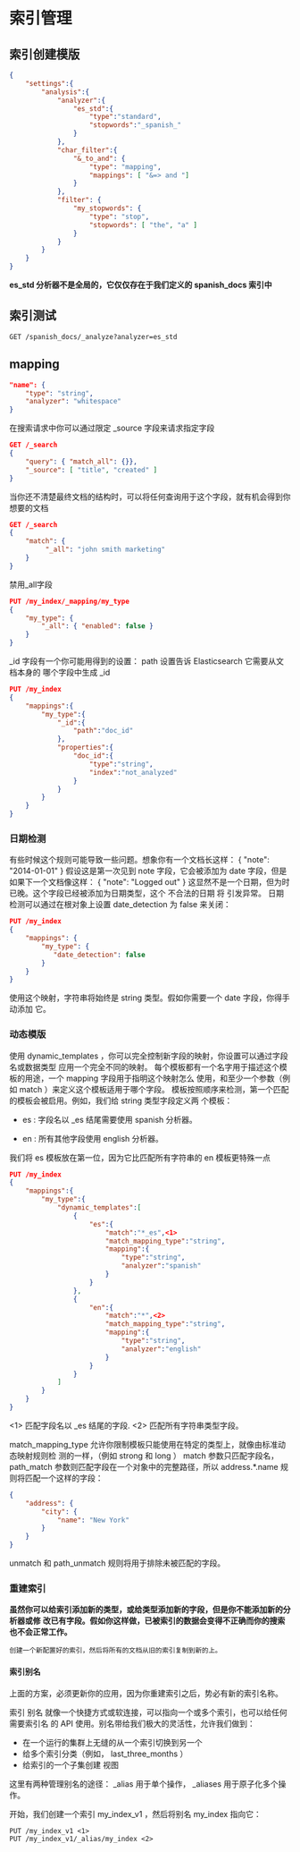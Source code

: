 # 索引管理

## 索引创建模版

```json
{
    "settings":{
        "analysis":{
            "analyzer":{
                "es_std":{
                    "type":"standard",
                    "stopwords":"_spanish_"
                }
            },
            "char_filter":{
                "&_to_and": {
                    "type": "mapping",
                    "mappings": [ "&=> and "]
                }
            },
            "filter": {
                "my_stopwords": {
                    "type": "stop",
                    "stopwords": [ "the", "a" ]
                }
            }
        }
    }
}
```

**es_std  分析器不是全局的，它仅仅存在于我们定义的  spanish_docs  索引中**

## 索引测试

```http
GET /spanish_docs/_analyze?analyzer=es_std
```

## mapping

```json
"name": {
    "type": "string",
    "analyzer": "whitespace"
}
```



在搜索请求中你可以通过限定  _source  字段来请求指定字段

```json
GET /_search
{
    "query": { "match_all": {}},
    "_source": [ "title", "created" ]
}
```

当你还不清楚最终文档的结构时，可以将任何查询用于这个字段，就有机会得到你想要的文档

```json
GET /_search
{
    "match": {
   		 "_all": "john smith marketing"
    }
}
```

禁用_all字段

```json
PUT /my_index/_mapping/my_type
{
    "my_type": {
    	"_all": { "enabled": false }
	}
}
```



_id  字段有一个你可能用得到的设置： path  设置告诉 Elasticsearch 它需要从文档本身的
哪个字段中生成  _id

```json
PUT /my_index
{
    "mappings":{
        "my_type":{
            "_id":{
                "path":"doc_id"
            },
            "properties":{
                "doc_id":{
                    "type":"string",
                    "index":"not_analyzed"
                }
            }
        }
    }
}
```

### 日期检测

有些时候这个规则可能导致一些问题。想象你有一个文档长这样：
{ "note": "2014-01-01" }
假设这是第一次见到  note  字段，它会被添加为  date  字段，但是如果下一个文档像这样：
{ "note": "Logged out" }
这显然不是一个日期，但为时已晚。这个字段已经被添加为日期类型，这个  不合法的日期  将
引发异常。
日期检测可以通过在根对象上设置  date_detection  为  false  来关闭：

```json
PUT /my_index
{
    "mappings": {
        "my_type": {
     	   "date_detection": false
        }
    }
}
```

使用这个映射，字符串将始终是  string  类型。假如你需要一个  date  字段，你得手动添加
它。

### 动态模版

使用  dynamic_templates  ，你可以完全控制新字段的映射，你设置可以通过字段名或数据类型
应用一个完全不同的映射。
每个模板都有一个名字用于描述这个模板的用途，一个  mapping  字段用于指明这个映射怎么
使用，和至少一个参数（例如  match  ）来定义这个模板适用于哪个字段。
模板按照顺序来检测，第一个匹配的模板会被启用。例如，我们给  string  类型字段定义两
个模板：

- es  : 字段名以  _es  结尾需要使用  spanish  分析器。

- en  : 所有其他字段使用  english  分析器。


我们将  es  模板放在第一位，因为它比匹配所有字符串的  en  模板更特殊一点

```json
PUT /my_index
{
    "mappings":{
        "my_type":{
            "dynamic_templates":[
                {
                    "es":{
                        "match":"*_es",<1>
                        "match_mapping_type":"string",
                        "mapping":{
                            "type":"string",
                            "analyzer":"spanish"
                        }
                    }
                },
                {
                    "en":{
                        "match":"*",<2>
                        "match_mapping_type":"string",
                        "mapping":{
                            "type":"string",
                            "analyzer":"english"
                        }
                    }
                }
            ]
        }
    }
}
```

<1> 匹配字段名以  _es  结尾的字段.
<2> 匹配所有字符串类型字段。

match_mapping_type  允许你限制模板只能使用在特定的类型上，就像由标准动态映射规则检
测的一样，（例如  strong  和  long  ）
match  参数只匹配字段名， path_match  参数则匹配字段在一个对象中的完整路径，所以
address.*.name  规则将匹配一个这样的字段：

```json
{
    "address": {
        "city": {
            "name": "New York"
        }
	}
}
```

unmatch  和  path_unmatch  规则将用于排除未被匹配的字段。

### 重建索引

**虽然你可以给索引添加新的类型，或给类型添加新的字段，但是你不能添加新的分析器或修**
**改已有字段。假如你这样做，已被索引的数据会变得不正确而你的搜索也不会正常工作。**

`创建一个新配置好的索引，然后将所有的文档从旧的索引复制到新的上。`

#### 索引别名

上面的方案，必须更新你的应用，因为你重建索引之后，势必有新的索引名称。

索引 别名 就像一个快捷方式或软连接，可以指向一个或多个索引，也可以给任何需要索引名
的 API 使用。别名带给我们极大的灵活性，允许我们做到：

- 在一个运行的集群上无缝的从一个索引切换到另一个
- 给多个索引分类（例如， last_three_months  ）
- 给索引的一个子集创建  视图

这里有两种管理别名的途径： _alias  用于单个操作， _aliases  用于原子化多个操作。

开始，我们创建一个索引  my_index_v1  ，然后将别名  my_index  指向它：

```http
PUT /my_index_v1 <1>
PUT /my_index_v1/_alias/my_index <2>
```

